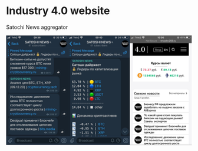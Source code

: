 # Industry 4.0 website
Satochi News aggregator

![Shell](https://raw.githubusercontent.com/nmaslov255/hostfiles/master/f_4335fd227c4357f5.png)
